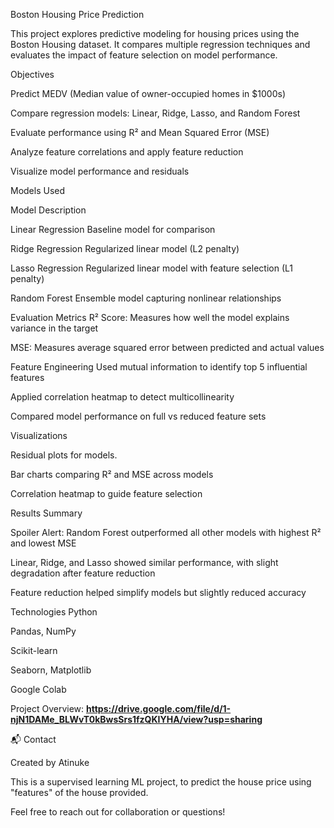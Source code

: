 Boston Housing Price Prediction


This project explores predictive modeling for housing prices using the Boston Housing dataset. It compares multiple regression techniques and evaluates the impact of feature selection on model performance.

 Objectives
 
Predict MEDV (Median value of owner-occupied homes in $1000s)

Compare regression models: Linear, Ridge, Lasso, and Random Forest

Evaluate performance using R² and Mean Squared Error (MSE)

Analyze feature correlations and apply feature reduction

Visualize model performance and residuals

Models Used

Model	Description

Linear Regression	Baseline model for comparison

Ridge Regression	Regularized linear model (L2 penalty)

Lasso Regression	Regularized linear model with feature selection (L1 penalty)

Random Forest	Ensemble model capturing nonlinear relationships


 Evaluation Metrics
R² Score: Measures how well the model explains variance in the target

MSE: Measures average squared error between predicted and actual values

 Feature Engineering
Used mutual information to identify top 5 influential features

Applied correlation heatmap to detect multicollinearity

Compared model performance on full vs reduced feature sets

 Visualizations
 
Residual plots for models.

Bar charts comparing R² and MSE across models

Correlation heatmap to guide feature selection

 Results Summary

 
Spoiler Alert: Random Forest outperformed all other models with highest R² and lowest MSE

Linear, Ridge, and Lasso showed similar performance, with slight degradation after feature reduction

Feature reduction helped simplify models but slightly reduced accuracy

 Technologies
Python

Pandas, NumPy

Scikit-learn

Seaborn, Matplotlib

Google Colab

Project Overview: **https://drive.google.com/file/d/1-njN1DAMe_BLWvT0kBwsSrs1fzQKIYHA/view?usp=sharing**
 
📬 Contact

Created by Atinuke 

This is a supervised learning ML project, to predict the house price using "features" of the house provided.

Feel free to reach out for collaboration or questions!
